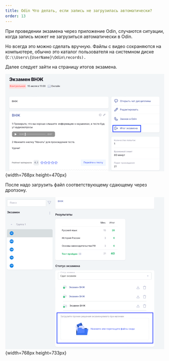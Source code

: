 ```yaml
---
title: Odin Что делать, если запись не загрузилась автоматически?
order: 13
---
```


При проведении экзамена через приложение Odin, случаются ситуации, когда запись может не загрузиться автоматически в Odin.

Но всегда это можно сделать вручную. Файлы с видео сохраняются на компьютере, обычно это каталог пользователя на системном диске  (`C:\\Users\{UserName}\Odin\records).`

Далее следует зайти на страницу итогов экзамена.

![](./odin-chto-delat-esli-zapis-ne-zagruzilas-avtomaticheski.png){width=768px height=470px}

После надо загрузить файл соответствующему сдающему через дропзону.

![](./odin-chto-delat-esli-zapis-ne-zagruzilas-avtomaticheski-2.png){width=768px height=733px}